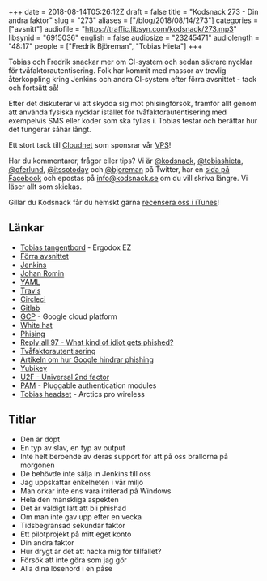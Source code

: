 +++
date = 2018-08-14T05:26:12Z
draft = false
title = "Kodsnack 273 - Din andra faktor"
slug = "273"
aliases = ["/blog/2018/08/14/273"]
categories = ["avsnitt"]
audiofile = "https://traffic.libsyn.com/kodsnack/273.mp3"
libsynid = "6915036"
english = false
audiosize = "23245471"
audiolength = "48:17"
people = ["Fredrik Björeman", "Tobias Hieta"]
+++

Tobias och Fredrik snackar mer om CI-system och sedan säkrare nycklar för tvåfaktorautentisering. Folk har kommit med massor av trevlig återkoppling kring Jenkins och andra CI-system efter förra avsnittet - tack och fortsätt så!

Efter det diskuterar vi att skydda sig mot phisingförsök, framför allt genom att använda fysiska nycklar istället för tvåfaktorautentisering med exempelvis SMS eller koder som ska fyllas i. Tobias testar och berättar hur det fungerar såhär långt.

Ett stort tack till [Cloudnet](http://www.cloudnet.se) som sponsrar vår [VPS](http://en.wikipedia.org/wiki/Virtual_private_server)!

Har du kommentarer, frågor eller tips? Vi är [@kodsnack](https://www.twitter.com/kodsnack), [@tobiashieta](https://www.twitter.com/tobiashieta), [@oferlund](https://www.twitter.com/oferlund), [@itssotoday](https://twitter.com/itssotoday) och [@bjoreman](https://www.twitter.com/bjoreman) på Twitter, har en [sida på Facebook](https://www.facebook.com/kodsnack) och epostas på [info@kodsnack.se](mailto:info@kodsnack.se) om du vill skriva längre. Vi läser allt som skickas.

Gillar du Kodsnack får du hemskt gärna [recensera oss i iTunes](http://itunes.apple.com/se/podcast/kodsnack/id561631498?l=en)!

## Länkar ##
* [Tobias tangentbord](https://ergodox-ez.com/) - Ergodox EZ
* [Förra avsnittet](https://kodsnack.se/272/)
* [Jenkins](https://en.wikipedia.org/wiki/Jenkins_%28software%29)
* [Johan Romin](https://romin.se/about.html)
* [YAML](https://en.wikipedia.org/wiki/YAML)
* [Travis](https://en.wikipedia.org/wiki/Travis_CI)
* [Circleci](https://circleci.com/)
* [Gitlab](https://en.wikipedia.org/wiki/YAML)
* [GCP](https://en.wikipedia.org/wiki/Google_Cloud_Platform) - Google cloud platform
* [White hat](https://en.wikipedia.org/wiki/White_hat_%28computer_security%29)
* [Phising](https://en.wikipedia.org/wiki/Phishing)
* [Reply all 97 - What kind of idiot gets phished?](https://www.gimletmedia.com/reply-all/97-what-kind-of-idiot-gets-phished-re-broadcast)
* [Tvåfaktorautentisering](https://en.wikipedia.org/wiki/Multi-factor_authentication)
* [Artikeln om hur Google hindrar phishing](https://krebsonsecurity.com/2018/07/google-security-keys-neutralized-employee-phishing/)
* [Yubikey](https://www.yubico.com/)
* [U2F - Universal 2nd factor](https://en.wikipedia.org/wiki/Universal_2nd_Factor)
* [PAM](https://en.wikipedia.org/wiki/Linux_PAM) - Pluggable authentication modules
* [Tobias headset](https://steelseries.com/gaming-headsets/arctis-pro-wireless) - Arctics pro wireless

## Titlar ##
* Den är döpt
* En typ av slav, en typ av output
* Inte helt beroende av deras support för att på oss brallorna på morgonen
* De behövde inte sälja in Jenkins till oss
* Jag uppskattar enkelheten i vår miljö
* Man orkar inte ens vara irriterad på Windows
* Hela den mänskliga aspekten
* Det är väldigt lätt att bli phishad
* Om man inte gav upp efter en vecka
* Tidsbegränsad sekundär faktor
* Ett pilotprojekt på mitt eget konto
* Din andra faktor
* Hur drygt är det att hacka mig för tillfället?
* Försök att inte göra som jag gör
* Alla dina lösenord i en påse